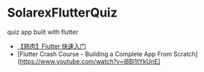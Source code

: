 # SolarexFlutterQuiz
quiz app built with flutter

+ [【熟肉】Flutter 快速入门](https://www.bilibili.com/video/av38696227)
+ [Flutter Crash Course - Building a Complete App From Scratch](https://www.youtube.com/watch?v=jBBl1tYkUnE]

